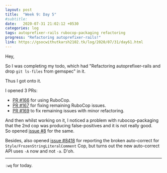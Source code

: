 ```yaml
---
layout: post
title:  "Week 9: Day 5"
#subtitle:
date:   2020-07-31 21:02:12 +0530
categories: log
tags: autoprefixer-rails rubocop-packaging refactoring
progress: "Refactoring autoprefixer-rails!"
link: https://gsocwithutkarsh2102.tk/log/2020/07/31/day61.html
---
```


Hey,

So I was completing my todo, which had "Refactoring autoprefixer-rails and
drop `git ls-files` from gemspec" in it.

Thus I got onto it.

I opened 3 PRs:

- [PR #166](https://github.com/ai/autoprefixer-rails/pull/166) for using
  RuboCop.
- [PR #167](https://github.com/ai/autoprefixer-rails/pull/167) for fixing
  remaining RuboCop issues.
- [PR #169](https://github.com/ai/autoprefixer-rails/pull/169) to fix
  remaining issues with minor refactoring.

And then whilst working on it, I noticed a problem with rubocop-packaging
that the 2nd cop was producing false-positives and it is not really good.  
So opened [issue #8](https://github.com/utkarsh2102/rubocop-packaging/issues/8)
for the same.

Besides, also opened [issue #8418](https://github.com/rubocop-hq/rubocop/issues/8418)
for reporting the broken auto-correct for `Style/FrozenStringLiteralComment`
Cop, but turns out the new auto-correct API uses `-A` now and not `-a`. D'oh.

---

`:wq` for today.
